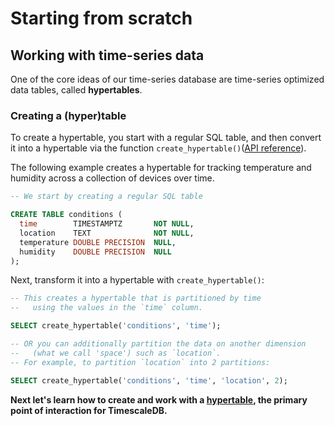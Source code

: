# Starting from scratch

## Working with time-series data

One of the core ideas of our time-series database are time-series optimized data
tables, called **hypertables**.

### Creating a (hyper)table
To create a hypertable, you start with a regular SQL table, and then convert
it into a hypertable via the function `create_hypertable()`([API reference][]).

The following example creates a hypertable for tracking
temperature and humidity across a collection of devices over time.

```sql
-- We start by creating a regular SQL table

CREATE TABLE conditions (
  time        TIMESTAMPTZ       NOT NULL,
  location    TEXT              NOT NULL,
  temperature DOUBLE PRECISION  NULL,
  humidity    DOUBLE PRECISION  NULL
);
```

Next, transform it into a hypertable with `create_hypertable()`:

```sql
-- This creates a hypertable that is partitioned by time
--   using the values in the `time` column.

SELECT create_hypertable('conditions', 'time');

-- OR you can additionally partition the data on another dimension
--   (what we call 'space') such as `location`.
-- For example, to partition `location` into 2 partitions:

SELECT create_hypertable('conditions', 'time', 'location', 2);
```

**Next let's learn how to create and work with a [hypertable][], the primary
point of interaction for TimescaleDB.**

[hypertable]: /getting-started/basic-operations
[API Reference]: /api/api-timescaledb
